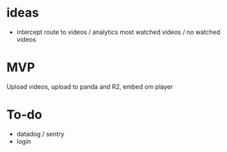 # ideas

- intercept route to videos / analytics most watched videos / no watched videos

# MVP

Upload videos, upload to panda and R2, embed om player

# To-do

- datadog / sentry
- login